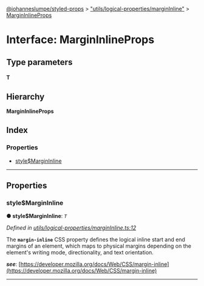 [@johanneslumpe/styled-props](../README.md) > ["utils/logical-properties/marginInline"](../modules/_utils_logical_properties_margininline_.md) > [MarginInlineProps](../interfaces/_utils_logical_properties_margininline_.margininlineprops.md)

# Interface: MarginInlineProps

## Type parameters
#### T 
## Hierarchy

**MarginInlineProps**

## Index

### Properties

* [style$MarginInline](_utils_logical_properties_margininline_.margininlineprops.md#style_margininline)

---

## Properties

<a id="style_margininline"></a>

###  style$MarginInline

**● style$MarginInline**: *`T`*

*Defined in [utils/logical-properties/marginInline.ts:12](https://github.com/johanneslumpe/styled-props/blob/8e709f1/src/utils/logical-properties/marginInline.ts#L12)*

The **`margin-inline`** CSS property defines the logical inline start and end margins of an element, which maps to physical margins depending on the element's writing mode, directionality, and text orientation.

*__see__*: [https://developer.mozilla.org/docs/Web/CSS/margin-inline](https://developer.mozilla.org/docs/Web/CSS/margin-inline)

___

